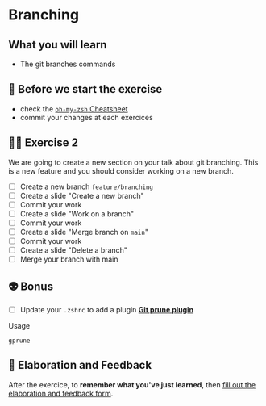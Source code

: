 # Branching

## What you will learn

- The git branches commands

## 👾 Before we start the exercise

- check the [`oh-my-zsh` Cheatsheet](https://github.com/ohmyzsh/ohmyzsh/wiki/Cheatsheet)
- commit your changes at each exercices

## 👨‍🚀 Exercise 2

We are going to create a new section on your talk about git branching.
This is a new feature and you should consider working on a new branch.

- [ ] Create a new branch `feature/branching`
- [ ] Create a slide "Create a new branch"
- [ ] Commit your work
- [ ] Create a slide "Work on a branch"
- [ ] Commit your work
- [ ] Create a slide "Merge branch on `main`"
- [ ] Commit your work
- [ ] Create a slide "Delete a branch"
- [ ] Merge your branch with main

## 👽 Bonus

- [ ] Update your `.zshrc` to add a plugin [__Git prune plugin__](https://github.com/diazod/git-prune)

Usage

```console
gprune
```

## 🏅 Elaboration and Feedback

After the exercice, to __remember what you've just learned__, then [fill out the elaboration and feedback form](https://airtable.com/shrBuZqOJL5UeLLF1?prefill_Name=GitHub%20101&prefill_Exercice=02).
